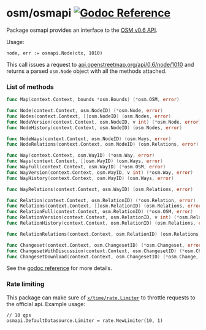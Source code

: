 osm/osmapi [![Godoc Reference](https://godoc.org/github.com/paulmach/osm/osmapi?status.png)](https://godoc.org/github.com/paulmach/osm/osmapi)
==========

Package osmapi provides an interface to the [OSM v0.6 API](https://wiki.openstreetmap.org/wiki/API_v0.6).

Usage:

	node, err := osmapi.Node(ctx, 1010)

This call issues a request to [api.openstreetmap.org/api/0.6/node/1010](https://api.openstreetmap.org/api/0.6/node/1010)
and returns a parsed `osm.Node` object with all the methods attached.

### List of methods

```go
func Map(context.Context, bounds *osm.Bounds) (*osm.OSM, error)

func Node(context.Context, osm.NodeID) (*osm.Node, error)
func Nodes(context.Context, []osm.NodeID) (osm.Nodes, error)
func NodeVersion(context.Context, osm.NodeID, v int) (*osm.Node, error)
func NodeHistory(context.Context, osm.NodeID) (osm.Nodes, error)

func NodeWays(context.Context, osm.NodeID) (osm.Ways, error)
func NodeRelations(context.Context, osm.NodeID) (osm.Relations, error)

func Way(context.Context, osm.WayID) (*osm.Way, error)
func Ways(context.Context, []osm.WayID) (osm.Ways, error)
func WayFull(context.Context, osm.WayID) (*osm.OSM, error)
func WayVersion(context.Context, osm.WayID, v int) (*osm.Way, error)
func WayHistory(context.Context, osm.WayID) (osm.Ways, error)

func WayRelations(context.Context, osm.WayID) (osm.Relations, error)

func Relation(context.Context, osm.RelationID) (*osm.Relation, error)
func Relations(context.Context, []osm.RelationID) (osm.Relations, error)
func RelationFull(context.Context, osm.RelationID) (*osm.OSM, error)
func RelationVersion(context.Context, osm.RelationID, v int) (*osm.Relation, error)
func RelationHistory(context.Context, osm.RelationID) (osm.Relations, error)

func RelationRelations(context.Context, osm.RelationID) (osm.Relations, error)

func Changeset(context.Context, osm.ChangesetID) (*osm.Changeset, error)
func ChangesetWithDiscussion(context.Context, osm.ChangesetID) (*osm.Changeset, error)
func ChangesetDownload(context.Context, osm.ChangesetID) (*osm.Change, error)
```

See the [godoc reference](https://godoc.org/github.com/paulmach/osm/osmapi)
for more details.

### Rate limiting

This package can make sure of [`x/time/rate.Limiter`](https://godoc.org/golang.org/x/time/rate#Limiter)
 to throttle requests to the official api. Example usage:

	// 10 qps
	osmapi.DefaultDatasource.Limiter = rate.NewLimiter(10, 1)
